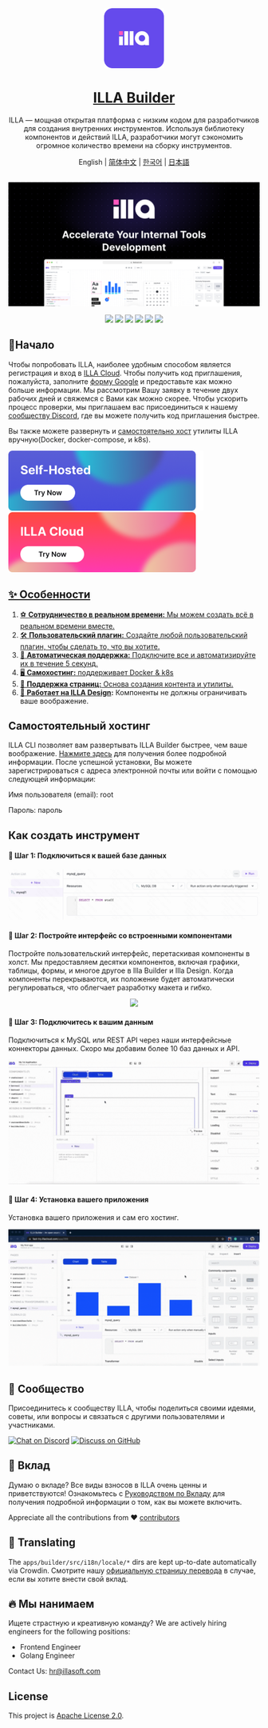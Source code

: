 <div align="center">
  <a href="https://cloud.illacloud.com/">
    <img alt="Логотип ILLA Design" width="120px" height="120px" src="https://github.com/illacloud/.github/blob/main/assets/images/illa-logo.svg"/>
  </a>
</div>

<h1 align="center"><a href="https://cloud.illacloud.com/">ILLA Builder</a> </h1>

<p align="center">ILLA — мощная открытая платформа с низким кодом для разработчиков для создания внутренних инструментов. Используя библиотеку компонентов и действий ILLA, разработчики могут сэкономить огромное количество времени на сборку инструментов. </p>

<div align="center">
English | <a href="https://github.com/illacloud/illa-builder/blob/main/localized-readmes/README_zh-CN.md">简体中文</a> | <a href="https://github.com/illacloud/illa-builder/blob/main/localized-readmes/README_ko-KR.md">한국어</a> | <a href="https://github.com/illacloud/illa-builder/blob/main/localized-readmes/README_ja-JP.md">日本語</a>
</div>

<br>
<p align="center">
<a href="https://cloud.illacloud.com/">
  <img src="https://github.com/illacloud/.github/blob/main/assets/images/github-home.png">
</a>
</p>


<p align="center">
  <a href="https://discord.gg/illacloud"><img src="https://img.shields.io/badge/chat-Discord-7289DA?logo=discord" height=18></a>
  <a href="https://twitter.com/illacloudHQ"><img src="https://img.shields.io/badge/Twitter-1DA1F2?logo=twitter&logoColor=white" height=18></a>
  <a href="https://github.com/orgs/illacloud/discussions"><img src="https://img.shields.io/badge/discussions-GitHub-333333?logo=github" height=18></a>
  <a title="Crowdin" target="_blank" href="https://crowdin.com/project/illa-builder"><img src="https://badges.crowdin.net/illa-builder/localized.svg"  height=18></a>
  <a href="./LICENSE"><img src="https://img.shields.io/github/license/illacloud/illa-builder" height=18></a>
  <a href="./CONTRIBUTING.md"><img src="https://badgen.net/badge/PRs/Welcome/green?icon=storybook" height=18></a>
</p>

## 🚀Начало
Чтобы попробовать ILLA, наиболее удобным способом является регистрация и вход в [ILLA Cloud](https://cloud.illacloud.com/). Чтобы получить код приглашения, пожалуйста, заполните [форму Google](https://forms.gle/XFRSUc3yFpzbCdcWA) и предоставьте как можно больше информации. Мы рассмотрим Вашу заявку в течение двух рабочих дней и свяжемся с Вами как можно скорее. Чтобы ускорить процесс проверки, мы приглашаем вас присоединиться к нашему [сообществу Discord](https://discord.gg/illacloud), где вы можете получить код приглашения быстрее.

Вы также можете развернуть и [самостоятельно хост](https://github.com/illacloud/illa-builder#self-hosted) утилиты ILLA вручную(Docker, docker-compose, и k8s).

<p>
  <a href="https://www.illacloud.com/en-US/docs/deploy-introduction"><img src="https://github.com/illacloud/.github/blob/main/assets/images/selfhost.png" height=120 />
  <a href="https://cloud.illacloud.com/"><img src="https://raw.githubusercontent.com/illacloud/.github/main/assets/images/ILLA%20Cloud.png" height=120 />
</p>

## ✨ Особенности

1. ⚽ **Сотрудничество в реальном времени:** Мы можем создать всё в реальном времени вместе.
2. 🛠️ **Пользовательский плагин:** Создайте любой пользовательский плагин, чтобы сделать то, что вы хотите.
3. 🤖 **Автоматическая поддержка:** Подключите все и автоматизируйте их в течение 5 секунд.
4. 🖥️ **Самохостинг:** поддерживает Docker & k8s
5. 📝 **Поддержка страниц:** Основа создания контента и утилиты.
6. 🎨 **Работает на [ILLA Design](https://github.com/illacloud/illa-design):** Компоненты не должны ограничивать ваше воображение.

## Самостоятельный хостинг

ILLA CLI позволяет вам развертывать ILLA Builder быстрее, чем ваше воображение. [Нажмите здесь](https://www.illacloud.com/docs/illa-cli) для получения более подробной информации. После успешной установки, Вы можете зарегистрироваться с адреса электронной почты или войти с помощью следующей информации:
<p align="left">Имя пользователя (email): root</p>
<p align="left">Пароль: пароль</p>

## Как создать инструмент

#### 🎯 Шаг 1: Подключиться к вашей базе данных
<p align="center">
  <a href="https://cloud.illacloud.com/">
    <img src="https://github.com/illacloud/.github/blob/main/assets/images/sql.jpeg">
  </a>
</p>

#### 🎨 Шаг 2: Постройте интерфейс со встроенными компонентами
Постройте пользовательский интерфейс, перетаскивая компоненты в холст. Мы предоставляем десятки компонентов, включая графики, таблицы, формы, и многое другое в Illa Builder и Illa Design. Когда компоненты перекрываются, их положение будет автоматически регулироваться, что облегчает разработку макета и гибко.

<p align="center">
  <a href="https://cloud.illacloud.com/">
    <img src="https://github.com/illacloud/.github/blob/main/assets/images/edit-ui-with-components.gif">
  </a>
</p>

#### 🔌 Шаг 3: Подключитесь к вашим данным
Подключиться к MySQL или REST API через наши интерфейсные коннекторы данных. Скоро мы добавим более 10 баз данных и API.
<p align="center">
  <a href="https://cloud.illacloud.com/">
    <img src="https://github.com/illacloud/.github/blob/main/assets/images/connect-your-data.gif">
  </a>
</p>

#### 🚀 Шаг 4: Установка вашего приложения
Установка вашего приложения и сам его хостинг.
<p align="center">
  <a href="https://cloud.illacloud.com/">
    <img src="https://github.com/illacloud/.github/blob/main/assets/images/deploy.gif">
  </a>
</p>

## 💬 Сообщество

Присоединитесь к сообществу ILLA, чтобы поделиться своими идеями, советы, или вопросы и связаться с другими пользователями и участниками.

[![Chat on Discord](https://img.shields.io/badge/chat-Discord-7289DA?logo=discord)](https://discord.gg/illacloud)   [![Discuss on GitHub](https://img.shields.io/badge/discussions-GitHub-333333?logo=github)](https://github.com/orgs/illacloud/discussions)

## 🌱 Вклад

Думаю о вкладе? Все виды взносов в ILLA очень ценны и приветствуются! Ознакомьтесь с [Руководством по Вкладу](./CONTRIBUTING.md) для получения подробной информации о том, как вы можете включить.
<p>Appreciate all the contributions from ❤︎  <a href="https://github.com/illacloud/illa-builder/graphs/contributors">contributors</a></p>

## 📢 Translating

The `apps/builder/src/i18n/locale/*` dirs are kept up-to-date automatically via Crowdin. Смотрите нашу [официальную страницу перевода](https://crowdin.com/project/illa-builder) в случае, если вы хотите внести свой вклад.

## 🔥 Мы нанимаем

Ищете страстную и креативную команду? We are actively hiring engineers for the following positions:

- Frontend Engineer
- Golang Engineer

Contact Us: hr@illasoft.com

## License

This project is [Apache License 2.0](./LICENSE).
